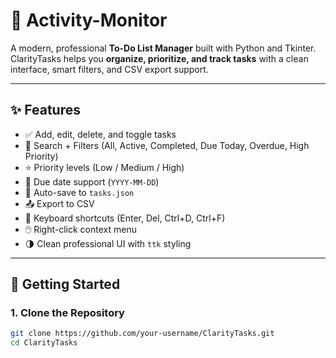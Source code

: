 # 📝 Activity-Monitor

A modern, professional **To-Do List Manager** built with Python and Tkinter.  
ClarityTasks helps you **organize, prioritize, and track tasks** with a clean interface, smart filters, and CSV export support.  

---

## ✨ Features
- ✅ Add, edit, delete, and toggle tasks
- 🔎 Search + Filters (All, Active, Completed, Due Today, Overdue, High Priority)
- ⭐ Priority levels (Low / Medium / High)
- 📅 Due date support (`YYYY-MM-DD`)
- 💾 Auto-save to `tasks.json`
- 📤 Export to CSV
- 🎹 Keyboard shortcuts (Enter, Del, Ctrl+D, Ctrl+F)
- 🖱️ Right-click context menu
- 🌗 Clean professional UI with `ttk` styling

---



## 🚀 Getting Started

### 1. Clone the Repository
```bash
git clone https://github.com/your-username/ClarityTasks.git
cd ClarityTasks
